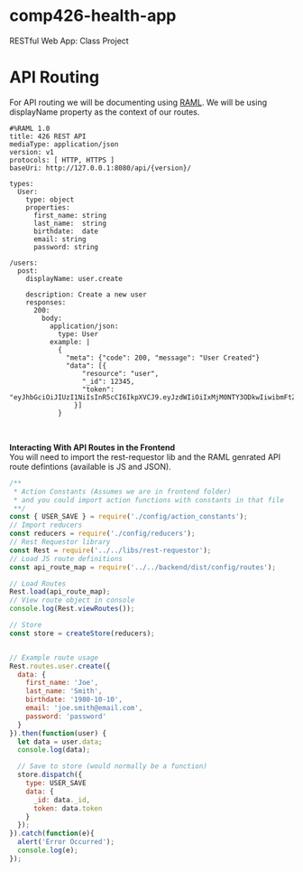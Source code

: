 # comp426-health-app
RESTful Web App: Class Project

# API Routing
For API routing we will be documenting using [RAML](https://github.com/raml-org/raml-spec/blob/master/versions/raml-10/raml-10.md/).
We will be using displayName property as the context of our routes.
```raml
#%RAML 1.0
title: 426 REST API
mediaType: application/json
version: v1
protocols: [ HTTP, HTTPS ]
baseUri: http://127.0.0.1:8080/api/{version}/

types:
  User:
    type: object
    properties:
      first_name: string
      last_name:  string
      birthdate:  date
      email: string
      password: string

/users:
  post:
    displayName: user.create

    description: Create a new user
    responses:
      200:
        body:
          application/json:
            type: User
          example: |
            {
              "meta": {"code": 200, "message": "User Created"}
              "data": [{
                  "resource": "user",
                  "_id": 12345,
                  "token": "eyJhbGciOiJIUzI1NiIsInR5cCI6IkpXVCJ9.eyJzdWIiOiIxMjM0NTY3ODkwIiwibmFtZSI6IkpvaG4gRG9lIiwiYWRtaW4iOnRydWV9.TJVA95OrM7E2cBab30RMHrHDcEfxjoYZgeFONFh7HgQ"
                }]
            }
```
<br>

**Interacting With API Routes in the Frontend** <br>
You will need to import the rest-requestor lib and the RAML genrated API route
defintions (available is JS and JSON).
```javascript
/**
 * Action Constants (Assumes we are in frontend folder)
 * and you could import action functions with constants in that file
 **/
const { USER_SAVE } = require('./config/action_constants');
// Import reducers
const reducers = require('./config/reducers');
// Rest Requestor library
const Rest = require('../../libs/rest-requestor');
// Load JS route definitions
const api_route_map = require('../../backend/dist/config/routes');

// Load Routes
Rest.load(api_route_map);
// View route object in console
console.log(Rest.viewRoutes());

// Store
const store = createStore(reducers);


// Example route usage
Rest.routes.user.create({
  data: {
    first_name: 'Joe',
    last_name: 'Smith',
    birthdate: '1980-10-10',
    email: 'joe.smith@email.com',
    password: 'password'
  }
}).then(function(user) {
  let data = user.data;
  console.log(data);

  // Save to store (would normally be a function)
  store.dispatch({
    type: USER_SAVE
    data: {
      _id: data._id,
      token: data.token
    }
  });
}).catch(function(e){
  alert('Error Occurred');
  console.log(e);
});
```

